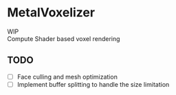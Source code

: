 # MetalVoxelizer

WIP<br>
Compute Shader based voxel rendering

## TODO
- [ ] Face culling and mesh optimization
- [ ] Implement buffer splitting to handle the size limitation
